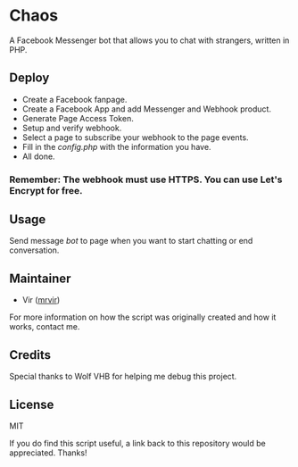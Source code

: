 # Chaos
A Facebook Messenger bot that allows you to chat with strangers, written in PHP.
## Deploy
* Create a Facebook fanpage.
* Create a Facebook App and add Messenger and Webhook product.
* Generate Page Access Token.
* Setup and verify webhook.
* Select a page to subscribe your webhook to the page events.
* Fill in the *config.php* with the information you have.
* All done. 

### Remember: The webhook must use HTTPS. You can use Let's Encrypt for free.

## Usage
Send message *bot* to page when you want to start chatting or end conversation.

## Maintainer
* Vir ([mrvir](https://mrvir.com/))

For more information on how the script was originally created and how it works, contact me.

## Credits

Special thanks to Wolf VHB for helping me debug this project.

## License

MIT

If you do find this script useful, a link back to this repository would be appreciated. Thanks!